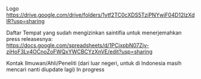 Logo
https://drive.google.com/drive/folders/1ytf2TC0cXDS5TziPNYwiF04D12lzXdlR?usp=sharing

Daftar Tempat yang sudah mengizinkan saintifia untuk menerjemahkan press releasesnya:
https://docs.google.com/spreadsheets/d/1PCjxpbN07Zjv-ziHoF3Lv4OCnoZoFWQxYWCBCYzXnVE/edit?usp=sharing

Kontak Ilmuwan/Ahli/Peneliti (dari luar negeri, untuk di Indonesia masih mencari nanti diupdate lagi)
In progress
